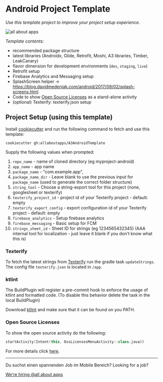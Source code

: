
# Android Project Template

_Use this template project to improve your project setup experience._

![all about apps](https://kcdn.at/company/51740/3214808/aaa3000.png "all about apps")

*Template contents:*

* recommended package structure
* latest libraries (Androidx, Glide, Retrofit, Moshi, A3 libraries, Timber, LeakCanary)
* flavor dimension for development environments (`dev`, `staging`, `live`)
* Retrofit setup
* Firebase Analytics and Messaging setup
* SplashScreen helper -> https://blog.davidmedenjak.com/android/2017/09/02/splash-screens.html
* Code to show [Open Source Licenses](#open-source-licenses) as a stand-alone activity
* (optional) Texterify: texterify.json setup


## Project Setup (using this template)

Install [cookiecutter](http://cookiecutter.readthedocs.io/en/latest/installation.html) and run the following command to fetch and use this template:
```
cookiecutter gh:allaboutapps/A3AndroidTemplate
```

Supply the following values when prompted:

1) `repo_name`        - name of cloned directory  (eg   myproject-android)
2) `app_name`         - app name
3) `package_name`     - "com.example.app",
4) `package_name_dir` - Leave blank to use the previous input for `package_name` (used to generate the correct folder structure)
5) `string_tool`      - Choose a string-export tool for this project (none, googlesheet or texterify)
6) `texterify_project_id` - project id of your Texterify project - default: empty
7) `texterify_export_config` - export configuration id of your Texterify project - default: empty
8) `firebase_analytics` - Setup firebase analytics
9) `firebase_messaging` - Basic setup for FCM
10) `strings_sheet_id` - Sheet ID for strings (eg 1234565432345) (AAA internal tool for localization - just leave it blank if you don't know what this is)


### Texterify

To fetch the latest strings from [Texterify](https://github.com/chrztoph/texterify) run the gradle task `updateStrings`. The config file `texterify.json` is located in `/app`.

### ktlint

The BuildPlugin will register a pre-commit hook to enforce the usage of ktlint and formatted code. (To disable this behavior delete the task in the local BuildPlugin)

Download [ktlint](https://github.com/pinterest/ktlint) and make sure that it can be found on you PATH.

### Open Source Licenses

To show the open source activity do the following:

```kotlin
startActivity(Intent(this, OssLicensesMenuActivity::class.java))
```

For more details click [here](https://developers.google.com/android/guides/opensource).

---

Du suchst einen spannenden Job im Mobile Bereich?
Looking for a job?

[We're hiring @all about apps](https://www.allaboutapps.at/jobs/)


